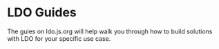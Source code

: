# LDO Guides

The guies on ldo.js.org will help walk you through how to build solutions with LDO for your specific use case.